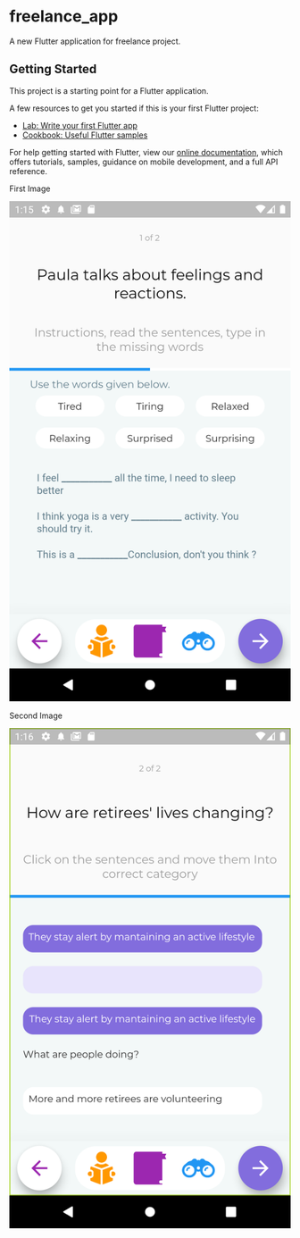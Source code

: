 # freelance_app

A new Flutter application for freelance project.

## Getting Started

This project is a starting point for a Flutter application.

A few resources to get you started if this is your first Flutter project:

- [Lab: Write your first Flutter app](https://flutter.dev/docs/get-started/codelab)
- [Cookbook: Useful Flutter samples](https://flutter.dev/docs/cookbook)

For help getting started with Flutter, view our
[online documentation](https://flutter.dev/docs), which offers tutorials,
samples, guidance on mobile development, and a full API reference.

First Image

![Alt text](https://github.com/roboxoXd3/sample_design/blob/master/flutter_01.png?raw=true "1st page")

Second Image

![Alt text](https://github.com/roboxoXd3/sample_design/blob/master/flutter_02.png "2nd page")
